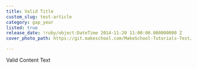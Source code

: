```yaml
---
title: Valid Title
custom_slug: test-article
category: gap_year
listed: true
release_date: !ruby/object:DateTime 2014-11-20 11:00:00.000000000 Z
cover_photo_path: https://git.makeschool.com/MakeSchool-Tutorials-Test/News_Tests/abfe7f1a039f11e443519e32b6e8084a4a76d07c//7c183e0c-a72c-4381-9a5e-09c1d7319744/cover_photo.jpeg

---
```

Valid Content Text